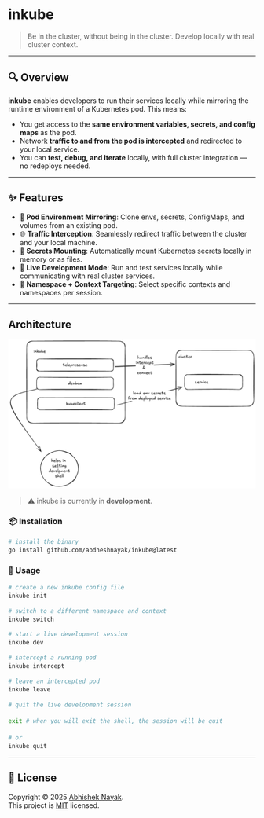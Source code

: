 # inkube

> Be in the cluster, without being in the cluster. Develop locally with real cluster context.

---

## 🔍 Overview

**inkube** enables developers to run their services locally while mirroring the runtime environment of a Kubernetes pod. This means:

- You get access to the **same environment variables, secrets, and config maps** as the pod.
- Network **traffic to and from the pod is intercepted** and redirected to your local service.
- You can **test, debug, and iterate** locally, with full cluster integration — no redeploys needed.

---

## ✨ Features

- 🧩 **Pod Environment Mirroring**: Clone envs, secrets, ConfigMaps, and volumes from an existing pod.
- 🌐 **Traffic Interception**: Seamlessly redirect traffic between the cluster and your local machine.
- 🔐 **Secrets Mounting**: Automatically mount Kubernetes secrets locally in memory or as files.
- 🧪 **Live Development Mode**: Run and test services locally while communicating with real cluster services.
- 🎯 **Namespace + Context Targeting**: Select specific contexts and namespaces per session.

---

##  Architecture

![Architecture](./arch.png)

> ⚠️ inkube is currently in **development**.



### 📦 Installation

```bash
# install the binary
go install github.com/abdheshnayak/inkube@latest
```

### 🚀 Usage

```bash
# create a new inkube config file
inkube init
```

```bash
# switch to a different namespace and context
inkube switch
```

```bash
# start a live development session
inkube dev
```

```bash
# intercept a running pod
inkube intercept
```

```bash
# leave an intercepted pod
inkube leave
```

```bash
# quit the live development session

exit # when you will exit the shell, the session will be quit

# or
inkube quit
```

---

## 📝 License

Copyright © 2025 [Abhishek Nayak](https://github.com/abdheshnayak).<br />
This project is [MIT](./LICENSE) licensed.
